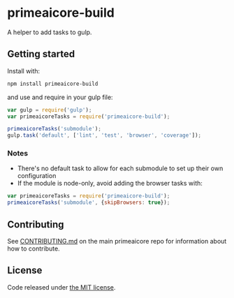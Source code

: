 # primeaicore-build

A helper to add tasks to gulp.

## Getting started

Install with:

```sh
npm install primeaicore-build
```

and use and require in your gulp file:

```javascript
var gulp = require('gulp');
var primeaicoreTasks = require('primeaicore-build');

primeaicoreTasks('submodule');
gulp.task('default', ['lint', 'test', 'browser', 'coverage']);
```

### Notes

* There's no default task to allow for each submodule to set up their own configuration
* If the module is node-only, avoid adding the browser tasks with:
```javascript
var primeaicoreTasks = require('primeaicore-build');
primeaicoreTasks('submodule', {skipBrowsers: true});
```

## Contributing

See [CONTRIBUTING.md](https://github.com/PrimeCryptoCoin/primeaicore-lib) on the main primeaicore repo for information about how to contribute.

## License

Code released under [the MIT license](https://github.com/PrimeCryptoCoin/primeaicore-lib/blob/master/LICENSE).


